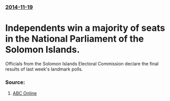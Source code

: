 ### [2014-11-19](/news/2014/11/19/index.md)

# Independents win a majority of seats in the National Parliament of the Solomon Islands. 

Officials from the Solomon Islands Electoral Commission declare the final results of last week&#039;s landmark polls.


### Source:

1. [ABC Online](http://www.abc.net.au/news/2014-11-24/independents-poll-strongly-in-solomon-islands-election/5914572)

